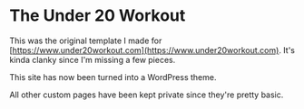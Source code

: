 # The Under 20 Workout

This was the original template I made for [https://www.under20workout.com](https://www.under20workout.com). It's kinda clanky since I'm missing a few pieces. 

This site has now been turned into a WordPress theme.

All other custom pages have been kept private since they're pretty basic. 
